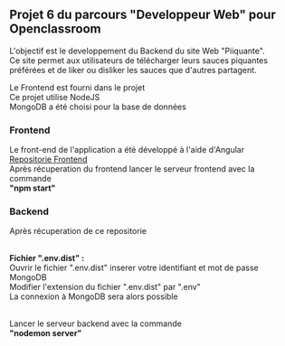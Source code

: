 <h2>Projet 6 du parcours "Developpeur Web" pour Openclassroom</h2>
<p>L'objectif est le developpement du Backend du site Web "Piiquante".<br>
Ce site permet aux utilisateurs de télécharger leurs sauces piquantes préférées et de liker ou disliker les sauces que d'autres partagent.</p>
<p>Le Frontend est fourni dans le projet<br>
Ce projet utilise NodeJS<br>
MongoDB a été choisi pour la base de données</p>
<h3>Frontend</h3>
Le front-end de l'application a été développé à l'aide d'Angular<br>
<a href="https://github.com/OpenClassrooms-Student-Center/Web-Developer-P6">Repositorie Frontend</a><br>
Après récuperation du frontend lancer le serveur frontend avec la commande <br>
<strong>"npm start"</strong><br>

 <h3>Backend</h3> 
 Après récuperation de ce repositorie<br><br>

 <strong>Fichier ".env.dist" :</strong><br>
 Ouvrir le fichier ".env.dist" inserer votre identifiant et mot de passe MongoDB<br>
 Modifier l'extension du fichier ".env.dist" par ".env"<br>
 La connexion à MongoDB sera alors possible<br><br>

Lancer le serveur backend avec la commande <br>
<strong>"nodemon server"</strong><br>
